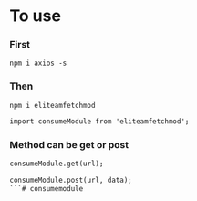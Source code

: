 # To use 

### First 

```
npm i axios -s
```
### Then 

```
npm i eliteamfetchmod
```

```diff
import consumeModule from 'eliteamfetchmod';
```
### Method can be get or post

```diff
consumeModule.get(url);
```

```diff
consumeModule.post(url, data);
```# consumemodule
